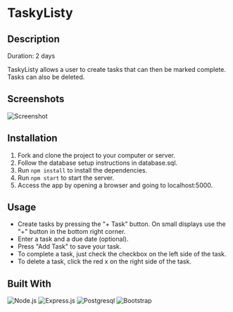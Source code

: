 # TaskyListy

## Description

Duration: 2 days

TaskyListy allows a user to create tasks that can then be marked complete. Tasks can also be deleted.

## Screenshots

![Screenshot]('images/screenshot.png')

## Installation

1. Fork and clone the project to your computer or server.
2. Follow the database setup instructions in database.sql.
3. Run `npm install` to install the dependencies.
4. Run `npm start` to start the server.
5. Access the app by opening a browser and going to localhost:5000.

## Usage

 - Create tasks by pressing the "+ Task" button. On small displays use the "+" button in the bottom right corner.
 - Enter a task and a due date (optional).
 - Press "Add Task" to save your task.
 - To complete a task, just check the checkbox on the left side of the task. 
 - To delete a task, click the red x on the right side of the task.

 ## Built With

 ![Node.js](https://nodejs.org/en/)
 ![Express.js](https://expressjs.com/)
 ![Postgresql](https://www.postgresql.org/)
 ![Bootstrap](https://getbootstrap.com/)